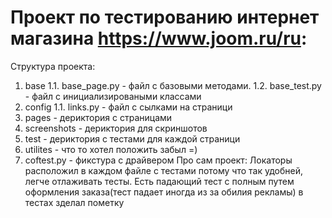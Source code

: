 # Проект по тестированию интернет магазина https://www.joom.ru/ru:
Структура проекта:
1) base
   1.1. base_page.py - файл с базовыми методами.
   1.2. base_test.py - файл с инициализироваными классами
2) config
    1.1. links.py - файл с сылками на страници   
3) pages - дериктория с страницами 
4) screenshots - дериктория для скриншотов
5) test - дериктория с тестами для каждой страници 
6) utilites - что то хотел положить забыл =)
7) coftest.py - фикстура с драйвером
Про сам проект:
Локаторы расположил в каждом файле с тестами потому что так удобней, легче отлаживать тесты.
Есть падающий тест с полным путем оформления заказа(тест падает иногда из за обилия рекламы) в тестах зделал пометку
